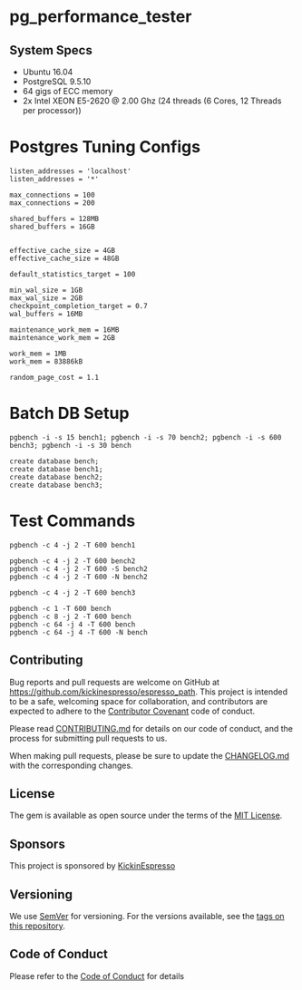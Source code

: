 # pg_performance_tester

## System Specs

- Ubuntu 16.04
- PostgreSQL 9.5.10
- 64 gigs of ECC memory
- 2x Intel XEON E5-2620 @ 2.00 Ghz (24 threads (6 Cores, 12 Threads per processor))

# Postgres Tuning Configs

    listen_addresses = 'localhost'          
    listen_addresses = '*'          
    
    max_connections = 100
    max_connections = 200
    
    shared_buffers = 128MB  
    shared_buffers = 16GB
    
    
    effective_cache_size = 4GB
    effective_cache_size = 48GB
    
    default_statistics_target = 100
    
    min_wal_size = 1GB
    max_wal_size = 2GB
    checkpoint_completion_target = 0.7
    wal_buffers = 16MB
    
    maintenance_work_mem = 16MB
    maintenance_work_mem = 2GB
    
    work_mem = 1MB
    work_mem = 83886kB
    
    random_page_cost = 1.1


# Batch DB Setup

    pgbench -i -s 15 bench1; pgbench -i -s 70 bench2; pgbench -i -s 600 bench3; pgbench -i -s 30 bench

    create database bench;
    create database bench1;
    create database bench2;
    create database bench3;


# Test Commands

    pgbench -c 4 -j 2 -T 600 bench1 
    
    pgbench -c 4 -j 2 -T 600 bench2
    pgbench -c 4 -j 2 -T 600 -S bench2
    pgbench -c 4 -j 2 -T 600 -N bench2
    
    pgbench -c 4 -j 2 -T 600 bench3
    
    pgbench -c 1 -T 600 bench
    pgbench -c 8 -j 2 -T 600 bench
    pgbench -c 64 -j 4 -T 600 bench
    pgbench -c 64 -j 4 -T 600 -N bench


## Contributing

Bug reports and pull requests are welcome on GitHub at https://github.com/kickinespresso/espresso_path. This project is intended to be a safe, welcoming space for collaboration, and contributors are expected to adhere to the [Contributor Covenant](http://contributor-covenant.org) code of conduct.

Please read [CONTRIBUTING.md](CONTRIBUTING.md) for details on our code of conduct, and the process for submitting pull requests to us.

When making pull requests, please be sure to update the [CHANGELOG.md](CHANGELOG.md) with the corresponding changes.


## License

The gem is available as open source under the terms of the [MIT License](http://opensource.org/licenses/MIT).

## Sponsors

This project is sponsored by [KickinEspresso](https://kickinespresso.com/?utm_source=github&utm_medium=sponsor&utm_campaign=opensource)

## Versioning

We use [SemVer](http://semver.org/) for versioning. For the versions available, see the [tags on this repository](https://github.com/kickinespresso/ex_gtin/tags).


## Code of Conduct

Please refer to the [Code of Conduct](CODE_OF_CONDUCT.md) for details